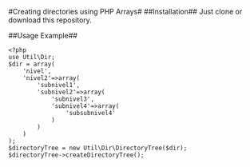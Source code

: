 #Creating directories using PHP Arrays#
##Installation##
Just clone or download this repository.

##Usage Example##

```
<?php
use Util\Dir;
$dir = array(
	'nivel',
	'nivel2'=>array(
		'subnivel1',
		'subnivel2'=>array(
			'subnivel3',
			'subnivel4'=>array(
				'subsubnivel4'
			)
		)
	)
);
$directoryTree = new Util\Dir\DirectoryTree($dir);
$directoryTree->createDirectoryTree();
```
